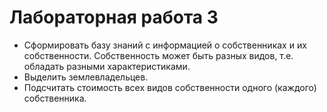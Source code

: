 # Лабораторная работа 3

- Сформировать базу знаний с информацией о собственниках и их собственности. Собственность может быть разных видов, т.е. обладать разными характеристиками.
- Выделить землевладельцев.
- Подсчитать стоимость всех видов собственности одного (каждого) собственника.
